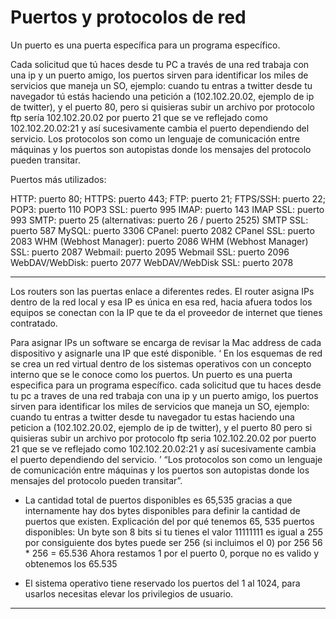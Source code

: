 # Puertos y protocolos de red

Un puerto es una puerta específica para un programa específico.

Cada solicitud que tú haces desde tu PC a través de una red trabaja con una ip y un puerto amigo, los puertos sirven para identificar los miles de servicios que maneja un SO, ejemplo: cuando tu entras a twitter desde tu navegador tú estás haciendo una petición a (102.102.20.02, ejemplo de ip de twitter), y el puerto 80, pero si quisieras subir un archivo por protocolo ftp sería 102.102.20.02 por puerto 21 que se ve reflejado como 102.102.20.02:21 y así sucesivamente cambia el puerto dependiendo del servicio. Los protocolos son como un lenguaje de comunicación entre máquinas y los puertos son autopistas donde los mensajes del protocolo pueden transitar.

Puertos más utilizados:

HTTP: puerto 80;
HTTPS: puerto 443;
FTP: puerto 21;
FTPS/SSH: puerto 22;
POP3: puerto 110
POP3 SSL: puerto 995
IMAP: puerto 143
IMAP SSL: puerto 993
SMTP: puerto 25 (alternativas: puerto 26 / puerto 2525)
SMTP SSL: puerto 587
MySQL: puerto 3306
CPanel: puerto 2082
CPanel SSL: puerto 2083
WHM (Webhost Manager): puerto 2086
WHM (Webhost Manager) SSL: puerto 2087
Webmail: puerto 2095
Webmail SSL: puerto 2096
WebDAV/WebDisk: puerto 2077
WebDAV/WebDisk SSL: puerto 2078


------------


Los routers son las puertas enlace a diferentes redes.
El router asigna IPs dentro de la red local y esa IP es única en esa red, hacia afuera todos los equipos se conectan con la IP que te da el proveedor de internet que tienes contratado.

Para asignar IPs un software se encarga de revisar la Mac address de cada dispositivo y asignarle una IP que esté disponible.
‘
En los esquemas de red se crea un red virtual dentro de los sistemas operativos con un concepto interno que se le conoce como los puertos.
Un puerto es una puerta especifica para un programa específico.
cada solicitud que tu haces desde tu pc a traves de una red trabaja con una ip y un puerto amigo, los puertos sirven para identificar los miles de servicios que maneja un SO, ejemplo: cuando tu entras a twitter desde tu navegador tu estas haciendo una peticion a (102.102.20.02, ejemplo de ip de twitter), y el puerto 80 pero si quisieras subir un archivo por protocolo ftp seria 102.102.20.02 por puerto 21
que se ve reflejado como 102.102.20.02:21 y así sucesivamente cambia el puerto dependiendo del servicio.
’
“Los protocolos son como un lenguaje de comunicación entre máquinas y los puertos son autopistas donde los mensajes del protocolo pueden transitar”.

- La cantidad total de puertos disponibles es 65,535 gracias a que internamente hay dos bytes   disponibles para definir la cantidad de puertos que existen.
Explicación del por qué tenemos 65, 535 puertos disponibles:
Un byte son 8 bits si tu tienes el valor 11111111 es igual a 255 por consiguiente dos bytes puede ser 256 (si incluimos el 0) por 256
56 * 256 = 65.536
Ahora restamos 1 por el puerto 0, porque no es valido y obtenemos los 65.535

- El sistema operativo tiene reservado los puertos del 1 al 1024, para usarlos necesitas elevar los privilegios de usuario.

----
